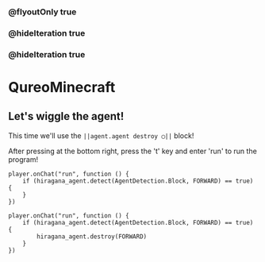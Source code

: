 ### @flyoutOnly true
### @hideIteration true
### @hideIteration true
# QureoMinecraft

## Let's wiggle the agent!

This time we'll use the ``||agent.agent destroy ◯||`` block!

After pressing [](https://raw.githubusercontent.com/camp-minecraft/TechkidsCampTutorial/master/images/playbutton.png) at the bottom right, press the 't' key and enter 'run' to run the program!
```template
player.onChat("run", function () {
    if (hiragana_agent.detect(AgentDetection.Block, FORWARD) == true) {
    }
})
```
```ghost
player.onChat("run", function () {
    if (hiragana_agent.detect(AgentDetection.Block, FORWARD) == true) {
        hiragana_agent.destroy(FORWARD)
    }
})
```